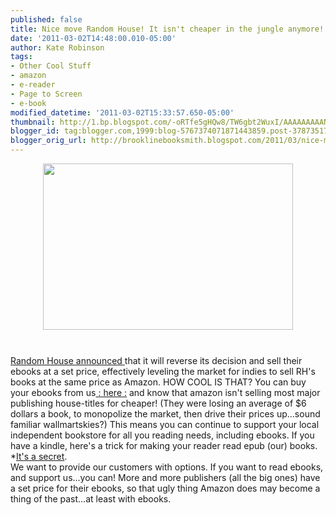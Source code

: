 ```yaml
---
published: false
title: Nice move Random House! It isn't cheaper in the jungle anymore!
date: '2011-03-02T14:48:00.010-05:00'
author: Kate Robinson
tags:
- Other Cool Stuff
- amazon
- e-reader
- Page to Screen
- e-book
modified_datetime: '2011-03-02T15:33:57.650-05:00'
thumbnail: http://1.bp.blogspot.com/-oRTfe5gHQw8/TW6gbt2WuxI/AAAAAAAAANQ/3jbOS2gWDr4/s72-c/ipadbook.jpg
blogger_id: tag:blogger.com,1999:blog-5767374071871443859.post-3787351745268508640
blogger_orig_url: http://brooklinebooksmith.blogspot.com/2011/03/nice-move-random-house-it-isnt-cheaper.html
---
```


<a href="http://1.bp.blogspot.com/-oRTfe5gHQw8/TW6gbt2WuxI/AAAAAAAAANQ/3jbOS2gWDr4/s1600/ipadbook.jpg"><img style="TEXT-ALIGN: center; MARGIN: 0px auto 10px; WIDTH: 400px; DISPLAY: block; HEIGHT: 266px; CURSOR: hand" id="BLOGGER_PHOTO_ID_5579573386383112978" border="0" alt="" src="http://1.bp.blogspot.com/-oRTfe5gHQw8/TW6gbt2WuxI/AAAAAAAAANQ/3jbOS2gWDr4/s400/ipadbook.jpg" /></a><br /><div><a href="http://online.wsj.com/article/SB10001424052748704615504576172814082295304.html">Random House announced </a>that it will reverse its decision and sell their ebooks at a set price, effectively leveling the market for indies to sell RH's books at the same price as Amazon.  HOW COOL IS THAT? You can buy your ebooks from us<a href="http://www.brooklinebooksmith-shop.com/search/gbook"> : here :</a> and know that amazon isn't selling most major publishing house-titles for cheaper! (They were losing an average of $6 dollars a book, to monopolize the market, then drive their prices up...sound familiar wallmartskies?)  This means you can continue to support your local independent bookstore for all you reading needs, including ebooks. If you have a kindle, here's a trick for making your reader read epub (our) books. *<a href="http://blog.the-ebook-reader.com/2011/02/05/how-to-read-epub-on-kindle-even-ebooks-with-adobe-drm/">It's a secret</a>. </div><div> </div><div>We want to provide our customers with options. If you want to read ebooks, and support us...you can! More and more publishers (all the big ones) have a set price for their ebooks, so that ugly thing Amazon does may become a thing of the past...at least with ebooks.</div><div> </div><div> </div>